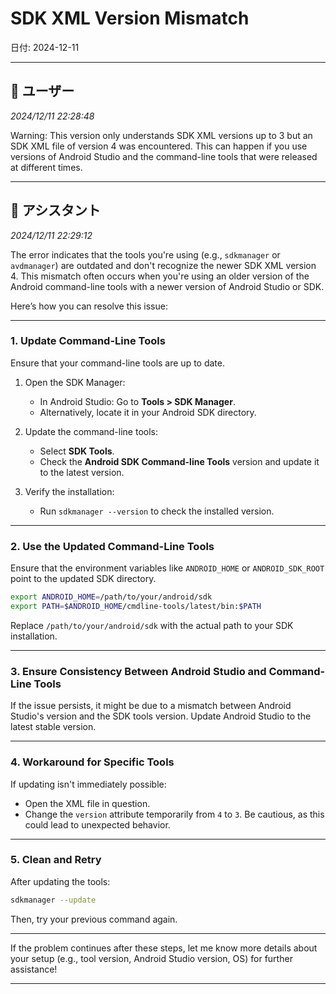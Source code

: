 # SDK XML Version Mismatch

日付: 2024-12-11

---

## 👤 ユーザー
*2024/12/11 22:28:48*

Warning: This version only understands SDK XML versions up to 3 but an SDK XML file of version 4 was encountered. This can happen if you use versions of Android Studio and the command-line tools that were released at different times.

---

## 🤖 アシスタント
*2024/12/11 22:29:12*

The error indicates that the tools you're using (e.g., `sdkmanager` or `avdmanager`) are outdated and don't recognize the newer SDK XML version 4. This mismatch often occurs when you're using an older version of the Android command-line tools with a newer version of Android Studio or SDK.

Here’s how you can resolve this issue:

---

### 1. **Update Command-Line Tools**
Ensure that your command-line tools are up to date.

1. Open the SDK Manager:
   - In Android Studio: Go to **Tools > SDK Manager**.
   - Alternatively, locate it in your Android SDK directory.

2. Update the command-line tools:
   - Select **SDK Tools**.
   - Check the **Android SDK Command-line Tools** version and update it to the latest version.

3. Verify the installation:
   - Run `sdkmanager --version` to check the installed version.

---

### 2. **Use the Updated Command-Line Tools**
Ensure that the environment variables like `ANDROID_HOME` or `ANDROID_SDK_ROOT` point to the updated SDK directory.

```bash
export ANDROID_HOME=/path/to/your/android/sdk
export PATH=$ANDROID_HOME/cmdline-tools/latest/bin:$PATH
```

Replace `/path/to/your/android/sdk` with the actual path to your SDK installation.

---

### 3. **Ensure Consistency Between Android Studio and Command-Line Tools**
If the issue persists, it might be due to a mismatch between Android Studio's version and the SDK tools version. Update Android Studio to the latest stable version.

---

### 4. **Workaround for Specific Tools**
If updating isn't immediately possible:
- Open the XML file in question.
- Change the `version` attribute temporarily from `4` to `3`. Be cautious, as this could lead to unexpected behavior.

---

### 5. **Clean and Retry**
After updating the tools:
```bash
sdkmanager --update
```
Then, try your previous command again.

---

If the problem continues after these steps, let me know more details about your setup (e.g., tool version, Android Studio version, OS) for further assistance!

---
